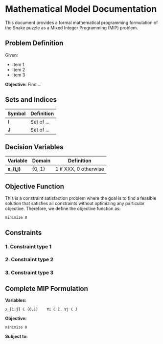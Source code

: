 # Mathematical Model Documentation

This document provides a formal mathematical programming formulation of the Snake puzzle as a Mixed Integer Programming (MIP) problem.

## Problem Definition

Given:
- Item 1
- Item 2
- Item 3

**Objective:** Find ...

## Sets and Indices

| Symbol | Definition |
|--------|------------|
| **I** | Set of ... |
| **J** | Set of ... |

## Decision Variables

| Variable | Domain | Definition |
|----------|--------|------------|
| **x_{i,j}** | {0, 1} | 1 if XXX, 0 otherwise |

## Objective Function

This is a constraint satisfaction problem where the goal is to find a feasible solution that satisfies all constraints without optimizing any particular objective. Therefore, we define the objective function as:

```
minimize 0
```

## Constraints

### 1. Constraint type 1

### 2. Constraint type 2  

### 3. Constraint type 3

## Complete MIP Formulation

**Variables:**
```
x_{i,j} ∈ {0,1}    ∀i ∈ I, ∀j ∈ J
```

**Objective:**
```
minimize 0
```

**Subject to:**
```

```